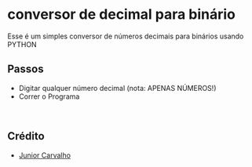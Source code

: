 # conversor de decimal para binário
Esse é um simples conversor de números decimais para binários usando PYTHON
## 
## Passos
  - Digitar qualquer número decimal (nota: APENAS NÚMEROS!) 
  - Correr o Programa
  <br>

## Crédito
  - <a href="Github.com/Junior4Carvalho">Junior Carvalho </a>
